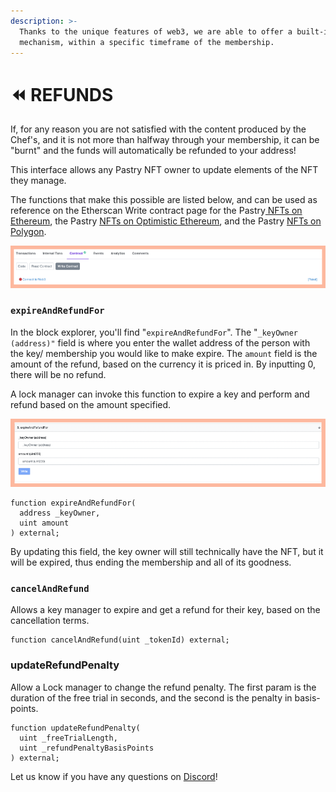 ```yaml
---
description: >-
  Thanks to the unique features of web3, we are able to offer a built-in refund
  mechanism, within a specific timeframe of the membership.
---
```


# ⏪ REFUNDS

If, for any reason you are not satisfied with the content produced by the Chef's, and it is not more than halfway through your membership, it can be "burnt" and the funds will automatically be refunded to your address!

This interface allows any Pastry NFT owner to update elements of the NFT they manage.

The functions that make this possible are listed below, and can be used as reference on the Etherscan Write contract page for the Pastry[ NFTs on Ethereum](https://etherscan.io/address/0x61Cc42C66BA9Df72bF6DA89Fcd57215965f74005#writeProxyContract), the Pastry [NFTs on Optimistic Ethereum](https://optimistic.etherscan.io/address/0x73fc36bA5684655807F60a6437463cC527f50027#code), and the Pastry [NFTs on Polygon](https://app.unlock-protocol.com/checkout?redirectUri=https://pastry.xyz\&paywallConfig=%7B%0A%20%20%22pessimistic%22%3A%20%22false%22%2C%0A%20%20%22locks%22%3A%20%7B%0A%20%20%20%20%220x253Ff450fa62e8c7916Ce5Ea08e312681c5C7485%22%3A%20%7B%0A%20%20%20%20%20%20%22network%22%3A%20137%2C%0A%20%20%20%20%20%20%22name%22%3A%20%22PASTRY%22%0A%20%20%20%20%7D%0A%20%20%7D%2C%0A%20%20%22icon%22%3A%20%22https%3A%2F%2Fbakery.fyi%2Fwp-content%2Fuploads%2F2022%2F03%2FUnlock-WordMark.png%22%2C%0A%20%20%22callToAction%22%3A%20%7B%0A%20%20%20%20%22default%22%3A%20%22This%20membership%20comes%20with%20a%20unique%20pastry%20NFT%2C%20with%20many%20capabilities.%22%2C%0A%20%20%20%20%22expired%22%3A%20%22Oh%20no!%20Your%20Croissant%20is%20expired.%20You%27ll%20need%20to%20renew%20it%20to%20use%20it%20again.%22%0A%20%20%7D%0A%7D).

![](<../../.gitbook/assets/1 (6).png>)

### `expireAndRefundFor`

In the block explorer, you'll find "`expireAndRefundFor`". The "`_keyOwner (address)"` field is where you enter the wallet address of the person with the key/ membership you would like to make expire. The `amount` field is the amount of the refund, based on the currency it is priced in. By inputting 0, there will be no refund.

A lock manager can invoke this function to expire a key and perform and refund based on the amount specified.

![](<../../.gitbook/assets/image (8) (1).png>)

```
function expireAndRefundFor(
  address _keyOwner,
  uint amount
) external;
```

By updating this field, the key owner will still technically have the NFT, but it will be expired, thus ending the membership and all of its goodness.

### `cancelAndRefund`

Allows a key manager to expire and get a refund for their key, based on the cancellation terms.

```
function cancelAndRefund(uint _tokenId) external;
```

### updateRefundPenalty

Allow a Lock manager to change the refund penalty. The first param is the duration of the free trial in seconds, and the second is the penalty in basis-points.

```
function updateRefundPenalty(
  uint _freeTrialLength,
  uint _refundPenaltyBasisPoints
) external;
```

Let us know if you have any questions on [Discord](https://discord.gg/bakerydao)!
